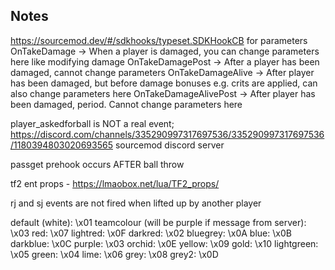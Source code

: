 ## Notes

https://sourcemod.dev/#/sdkhooks/typeset.SDKHookCB for parameters
OnTakeDamage -> When a player is damaged, you can change parameters here like modifying damage
OnTakeDamagePost -> After a player has been damaged, cannot change parameters
OnTakeDamageAlive -> After player has been damaged, but before damage bonuses e.g. crits are applied, can also change parameters here
OnTakeDamageAlivePost -> After player has been damaged, period. Cannot change parameters here

player_askedforball is NOT a real event; https://discord.com/channels/335290997317697536/335290997317697536/1180394803020693565 sourcemod discord server

passget prehook occurs AFTER ball throw

tf2 ent props - https://lmaobox.net/lua/TF2_props/

rj and sj events are not fired when lifted up by another player

default (white): \x01
teamcolour (will be purple if message from server): \x03
red: \x07
lightred: \x0F
darkred: \x02
bluegrey: \x0A
blue: \x0B
darkblue: \x0C
purple: \x03
orchid: \x0E
yellow: \x09
gold: \x10
lightgreen: \x05
green: \x04
lime: \x06
grey: \x08
grey2: \x0D 